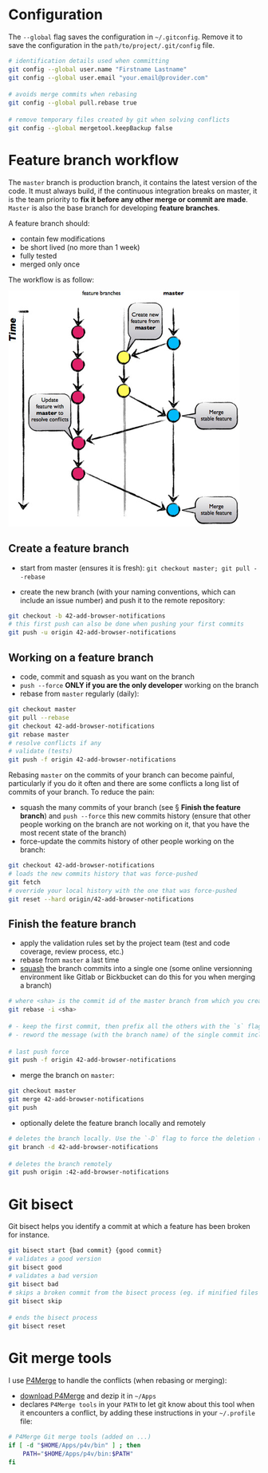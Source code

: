 # Configuration

The `--global` flag saves the configuration in `~/.gitconfig`. Remove it to save the configuration in the `path/to/project/.git/config` file.

```sh
# identification details used when committing
git config --global user.name "Firstname Lastname"
git config --global user.email "your.email@provider.com"

# avoids merge commits when rebasing
git config --global pull.rebase true

# remove temporary files created by git when solving conflicts
git config --global mergetool.keepBackup false
```

# Feature branch workflow

The `master` branch is production branch, it contains the latest version of the code. It must always build, if the continuous integration breaks on master, it is the team priority to **fix it before any other merge or commit are made**. `Master` is also the base branch for developing **feature branches**.

A feature branch should:
* contain few modifications
* be short lived (no more than 1 week)
* fully tested
* merged only once

The workflow is as follow:

![](img/feature_branch_flow.jpg)

## Create a feature branch

* start from master (ensures it is fresh): `git checkout master; git pull --rebase`

* create the new branch (with your naming conventions, which can include an issue number) and push it to the remote repository:

```sh
git checkout -b 42-add-browser-notifications
# this first push can also be done when pushing your first commits
git push -u origin 42-add-browser-notifications
```

## Working on a feature branch

* code, commit and squash as you want on the branch
* `push --force` **ONLY if you are the only developer** working on the branch
* rebase from `master` regularly (daily):

```sh
git checkout master
git pull --rebase
git checkout 42-add-browser-notifications
git rebase master
# resolve conflicts if any
# validate (tests)
git push -f origin 42-add-browser-notifications
```
Rebasing `master` on the commits of your branch can become painful, particularly if you do it often and there are some conflicts
a long list of commits of your branch. To reduce the pain:
* squash the many commits of your branch (see § **Finish the feature branch**) and `push --force` this new commits history (ensure that other people working on the branch are not working on it, that you have the most recent state of the branch)
* force-update the commits history of other people working on the branch:

```sh
git checkout 42-add-browser-notifications
# loads the new commits history that was force-pushed
git fetch
# override your local history with the one that was force-pushed
git reset --hard origin/42-add-browser-notifications
```

## Finish the feature branch

* apply the validation rules set by the project team (test and code coverage, review process, etc.)
* rebase from `master` a last time
* [squash](https://www.atlassian.com/git/tutorials/rewriting-history#git-rebase-i) the branch commits into a single one (some online versionning environment like Gitlab or Bickbucket can do this for you when merging a branch)

```sh
# where <sha> is the commit id of the master branch from which you created the feature branch
git rebase -i <sha>

# - keep the first commit, then prefix all the others with the `s` flag
# - reword the message (with the branch name) of the single commit including all the modified code

# last push force
git push -f origin 42-add-browser-notifications
```

* merge the branch on `master`:

```sh
git checkout master
git merge 42-add-browser-notifications
git push
```

* optionally delete the feature branch locally and remotely

```sh
# deletes the branch locally. Use the `-D` flag to force the deletion (if it has not been merged yet for instance)
git branch -d 42-add-browser-notifications

# deletes the branch remotely
git push origin :42-add-browser-notifications
```

# Git bisect

Git bisect helps you identify a commit at which a feature has been broken for instance.

```bash
git bisect start {bad commit} {good commit}
# validates a good version
git bisect good
# validates a bad version
git bisect bad
# skips a broken commit from the bisect process (eg. if minified files were not committed)
git bisect skip

# ends the bisect process
git bisect reset
```

# Git merge tools

I use [P4Merge](https://www.perforce.com/downloads/visual-merge-tool) to handle the conflicts (when rebasing or merging):

* [download P4Merge](https://www.perforce.com/downloads/helix#product-10) and dezip it in `~/Apps`
* declares `P4Merge tools` in your `PATH` to let git know about this tool when it encounters a conflict, by adding these instructions in your `~/.profile` file:

```bash
# P4Merge Git merge tools (added on ...)
if [ -d "$HOME/Apps/p4v/bin" ] ; then
    PATH="$HOME/Apps/p4v/bin:$PATH"
fi
```
